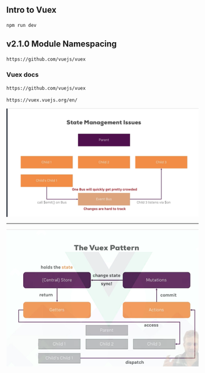 ## Intro to Vuex
`npm run dev`

## v2.1.0 Module Namespacing
`https://github.com/vuejs/vuex`

### Vuex docs
`https://github.com/vuejs/vuex`

`https://vuex.vuejs.org/en/`

![alt text](vuex.png?raw=true "app image")
___
![alt text](vuex-pat.png?raw=true "app image")

